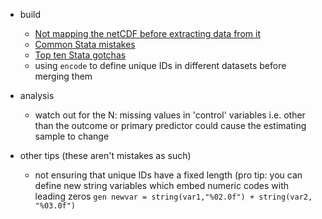 * build 
  - [Not mapping the netCDF before extracting data from it](https://gis.stackexchange.com/questions/199972/values-extracted-from-netcdf-not-matching-original-raw-data) 
  - [Common Stata mistakes](https://github.com/matthieugomez/stata-pitfalls/wiki)
  - [Top ten Stata gotchas](https://www.ifs.org.uk/docs/stata_gotchasJan2014.pdf)
  - using `encode` to define unique IDs in different datasets before merging them 

* analysis
  - watch out for the N: missing values in 'control' variables i.e. other than the outcome or primary predictor could cause the estimating sample to change

* other tips (these aren't mistakes as such)
  - not ensuring that unique IDs have a fixed length (pro tip: you can define new string variables which embed numeric codes with leading zeros `gen newvar = string(var1,"%02.0f") + string(var2, "%03.0f")`